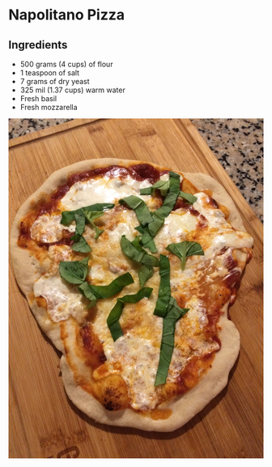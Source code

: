 # Napolitano Pizza

## Ingredients

* 500 grams (4 cups) of flour
* 1 teaspoon of salt
* 7 grams of dry yeast
* 325 mil (1.37 cups) warm water
* Fresh basil
* Fresh mozzarella

![sandwich](pizza.jpg)
